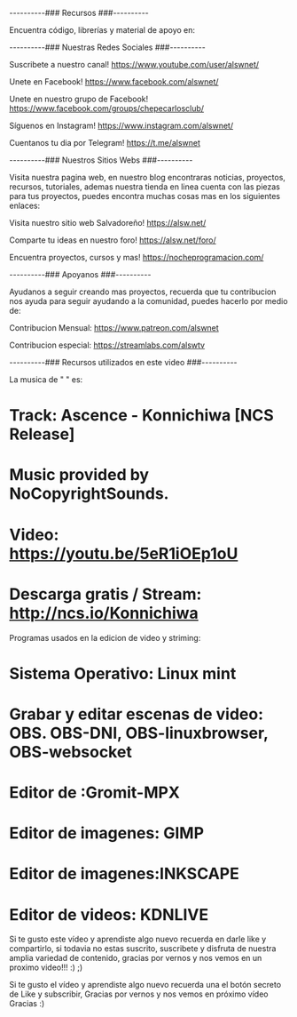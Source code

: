----------### Recursos ###----------

Encuentra código, librerías y material de apoyo en:


----------### Nuestras Redes Sociales ###----------

Suscribete a nuestro canal!
https://www.youtube.com/user/alswnet/

Unete en Facebook!
https://www.facebook.com/alswnet/

Unete en nuestro grupo de Facebook!
https://www.facebook.com/groups/chepecarlosclub/

Síguenos en Instagram!
https://www.instagram.com/alswnet/

Cuentanos tu dia por Telegram!
https://t.me/alswnet


----------### Nuestros Sitios Webs ###----------

Visita nuestra pagina web, en nuestro blog encontraras noticias, proyectos, recursos, tutoriales, ademas nuestra tienda en linea cuenta con las piezas para tus proyectos, puedes encontra muchas cosas mas en los siguientes enlaces:

Visita nuestro sitio web Salvadoreño!
https://alsw.net/

Comparte tu ideas en nuestro foro!
https://alsw.net/foro/

Encuentra proyectos, cursos y mas!
https://nocheprogramacion.com/


----------### Apoyanos ###----------

Ayudanos a seguir creando mas proyectos, recuerda que tu contribucion nos ayuda para seguir ayudando a la comunidad, puedes hacerlo por medio de:

Contribucion Mensual:
https://www.patreon.com/alswnet

Contribucion especial:
https://streamlabs.com/alswtv


----------### Recursos utilizados en este video ###----------

La musica de " " es:
# Track: Ascence - Konnichiwa [NCS Release]
# Music provided by NoCopyrightSounds.
# Video: https://youtu.be/5eR1iOEp1oU
# Descarga gratis / Stream: http://ncs.io/Konnichiwa

Programas usados en la edicion de video y striming:
# Sistema Operativo: Linux mint
# Grabar y editar escenas de video: OBS. OBS-DNI,  OBS-linuxbrowser, OBS-websocket
# Editor de :Gromit-MPX
# Editor de imagenes: GIMP
# Editor de imagenes:INKSCAPE
# Editor de videos: KDNLIVE

Si te gusto este vídeo y aprendiste algo nuevo recuerda en darle like y compartirlo, si todavia no estas suscrito, suscribete y disfruta de nuestra amplia variedad de contenido, gracias por vernos y nos vemos en un proximo video!!! :) ;)

Si te gusto el vídeo y aprendiste algo nuevo recuerda una el botón secreto de Like y subscribir, Gracias por vernos y nos vemos en próximo vídeo Gracias :)
